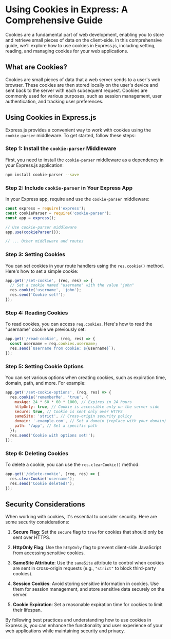 # Using Cookies in Express: A Comprehensive Guide

Cookies are a fundamental part of web development, enabling you to store and retrieve small pieces of data on the client-side. In this comprehensive guide, we'll explore how to use cookies in Express.js, including setting, reading, and managing cookies for your web applications.

## What are Cookies?

Cookies are small pieces of data that a web server sends to a user's web browser. These cookies are then stored locally on the user's device and sent back to the server with each subsequent request. Cookies are commonly used for various purposes, such as session management, user authentication, and tracking user preferences.

## Using Cookies in Express.js

Express.js provides a convenient way to work with cookies using the `cookie-parser` middleware. To get started, follow these steps:

### Step 1: Install the `cookie-parser` Middleware

First, you need to install the `cookie-parser` middleware as a dependency in your Express.js application:

```bash
npm install cookie-parser --save
```

### Step 2: Include `cookie-parser` in Your Express App

In your Express app, require and use the `cookie-parser` middleware:

```javascript
const express = require('express');
const cookieParser = require('cookie-parser');
const app = express();

// Use cookie-parser middleware
app.use(cookieParser());

// ... Other middleware and routes
```

### Step 3: Setting Cookies

You can set cookies in your route handlers using the `res.cookie()` method. Here's how to set a simple cookie:

```javascript
app.get('/set-cookie', (req, res) => {
  // Set a cookie named "username" with the value "john"
  res.cookie('username', 'john');
  res.send('Cookie set!');
});
```

### Step 4: Reading Cookies

To read cookies, you can access `req.cookies`. Here's how to read the "username" cookie we previously set:

```javascript
app.get('/read-cookie', (req, res) => {
  const username = req.cookies.username;
  res.send(`Username from cookie: ${username}`);
});
```

### Step 5: Setting Cookie Options

You can set various options when creating cookies, such as expiration time, domain, path, and more. For example:

```javascript
app.get('/set-cookie-options', (req, res) => {
  res.cookie('rememberMe', 'true', {
    maxAge: 24 * 60 * 60 * 1000, // Expires in 24 hours
    httpOnly: true, // Cookie is accessible only on the server side
    secure: true, // Cookie is sent only over HTTPS
    sameSite: 'strict', // Cross-origin security policy
    domain: '.example.com', // Set a domain (replace with your domain)
    path: '/app', // Set a specific path
  });
  res.send('Cookie with options set!');
});
```

### Step 6: Deleting Cookies

To delete a cookie, you can use the `res.clearCookie()` method:

```javascript
app.get('/delete-cookie', (req, res) => {
  res.clearCookie('username');
  res.send('Cookie deleted!');
});
```

## Security Considerations

When working with cookies, it's essential to consider security. Here are some security considerations:

1. **Secure Flag**: Set the `secure` flag to `true` for cookies that should only be sent over HTTPS.

2. **HttpOnly Flag**: Use the `httpOnly` flag to prevent client-side JavaScript from accessing sensitive cookies.

3. **SameSite Attribute**: Use the `sameSite` attribute to control when cookies are sent in cross-origin requests (e.g., `"strict"` to block third-party cookies).

4. **Session Cookies**: Avoid storing sensitive information in cookies. Use them for session management, and store sensitive data securely on the server.

5. **Cookie Expiration**: Set a reasonable expiration time for cookies to limit their lifespan.

By following best practices and understanding how to use cookies in Express.js, you can enhance the functionality and user experience of your web applications while maintaining security and privacy.